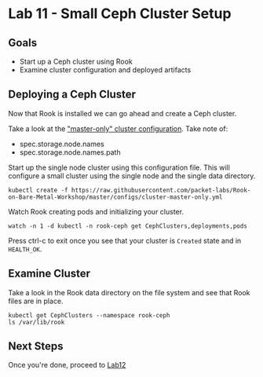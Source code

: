 # Lab 11 - Small Ceph Cluster Setup

## Goals

* Start up a Ceph cluster using Rook
* Examine cluster configuration and deployed artifacts

## Deploying a Ceph Cluster

Now that Rook is installed we can go ahead and create a Ceph cluster.

Take a look at the ["master-only" cluster configuration](configs/cluster-master-only.yml). Take note of:
* spec.storage.node.names
* spec.storage.node.names.path

Start up the single node cluster using this configuration file. This will configure a small cluster using the single node and the single data directory.
```
kubectl create -f https://raw.githubusercontent.com/packet-labs/Rook-on-Bare-Metal-Workshop/master/configs/cluster-master-only.yml
```

Watch Rook creating pods and initializing your cluster.
```
watch -n 1 -d kubectl -n rook-ceph get CephClusters,deployments,pods
```

Press ctrl-c to exit once you see that your cluster is `Created` state and in `HEALTH_OK`.

## Examine Cluster

Take a look in the Rook data directory on the file system and see that Rook files are in place.

```
kubectl get CephClusters --namespace rook-ceph
ls /var/lib/rook
```

## Next Steps

Once you're done, proceed to [Lab12](Lab12.md)
